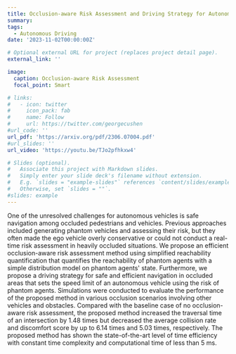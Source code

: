 ```yaml
---
title: Occlusion-aware Risk Assessment and Driving Strategy for Autonomous Vehicles Using Simplified Reachability Quantification
summary: 
tags:
  - Autonomous Driving
date: '2023-11-02T00:00:00Z'

# Optional external URL for project (replaces project detail page).
external_link: ''

image:
  caption: Occlusion-aware Risk Assessment
  focal_point: Smart

# links:
#   - icon: twitter
#     icon_pack: fab
#     name: Follow
#     url: https://twitter.com/georgecushen
#url_code: ''
url_pdf: 'https://arxiv.org/pdf/2306.07004.pdf'
#url_slides: ''
url_video: 'https://youtu.be/TJo2pfhkxw4'

# Slides (optional).
#   Associate this project with Markdown slides.
#   Simply enter your slide deck's filename without extension.
#   E.g. `slides = "example-slides"` references `content/slides/example-slides.md`.
#   Otherwise, set `slides = ""`.
#slides: example
---
```


One of the unresolved challenges for autonomous vehicles is safe navigation among occluded pedestrians and vehicles. Previous approaches included generating phantom vehicles and assessing their risk, but they often made the ego vehicle overly conservative or could not conduct a real-time risk assessment in heavily occluded situations. We propose an efficient occlusion-aware risk assessment method using simplified reachability quantification that quantifies the reachability of phantom agents with a simple distribution model on phantom agents' state. Furthermore, we propose a driving strategy for safe and efficient navigation in occluded areas that sets the speed limit of an autonomous vehicle using the risk of phantom agents. Simulations were conducted to evaluate the performance of the proposed method in various occlusion scenarios involving other vehicles and obstacles. Compared with the baseline case of no occlusion-aware risk assessment, the proposed method increased the traversal time of an intersection by 1.48 times but decreased the average collision rate and discomfort score by up to 6.14 times and 5.03 times, respectively. The proposed method has shown the state-of-the-art level of time efficiency with constant time complexity and computational time of less than 5 ms.